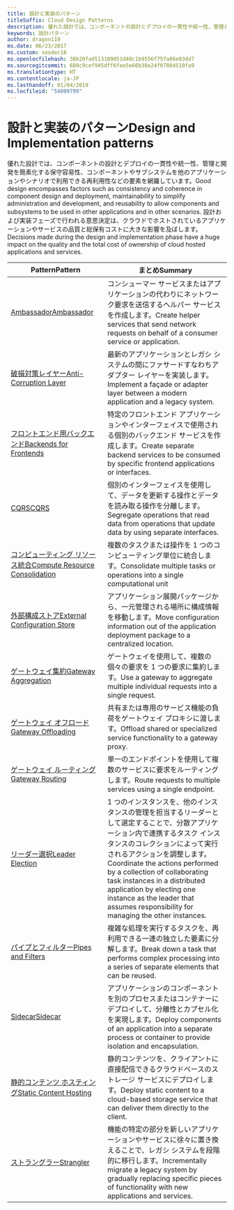 ```yaml
---
title: 設計と実装のパターン
titleSuffix: Cloud Design Patterns
description: 優れた設計では、コンポーネントの設計とデプロイの一貫性や統一性、管理と開発を簡素化する保守容易性、コンポーネントやサブシステムを他のアプリケーションやシナリオで利用できる再利用性などの要素を網羅しています。 設計および実装フェーズで行われる意思決定は、クラウドでホストされているアプリケーションやサービスの品質と総保有コストに大きな影響を及ぼします。
keywords: 設計パターン
author: dragon119
ms.date: 06/23/2017
ms.custom: seodec18
ms.openlocfilehash: 38b20fad513109051d40c1b9556f75fa86e03dd7
ms.sourcegitcommit: 680c9cef945dff6fee5e66b38e24f07804510fa9
ms.translationtype: HT
ms.contentlocale: ja-JP
ms.lasthandoff: 01/04/2019
ms.locfileid: "54009799"
---
```

# <a name="design-and-implementation-patterns"></a><span data-ttu-id="781d7-105">設計と実装のパターン</span><span class="sxs-lookup"><span data-stu-id="781d7-105">Design and Implementation patterns</span></span>

<span data-ttu-id="781d7-106">優れた設計では、コンポーネントの設計とデプロイの一貫性や統一性、管理と開発を簡素化する保守容易性、コンポーネントやサブシステムを他のアプリケーションやシナリオで利用できる再利用性などの要素を網羅しています。</span><span class="sxs-lookup"><span data-stu-id="781d7-106">Good design encompasses factors such as consistency and coherence in component design and deployment, maintainability to simplify administration and development, and reusability to allow components and subsystems to be used in other applications and in other scenarios.</span></span> <span data-ttu-id="781d7-107">設計および実装フェーズで行われる意思決定は、クラウドでホストされているアプリケーションやサービスの品質と総保有コストに大きな影響を及ぼします。</span><span class="sxs-lookup"><span data-stu-id="781d7-107">Decisions made during the design and implementation phase have a huge impact on the quality and the total cost of ownership of cloud hosted applications and services.</span></span>

|                                <span data-ttu-id="781d7-108">Pattern</span><span class="sxs-lookup"><span data-stu-id="781d7-108">Pattern</span></span>                                 |                                                                                                      <span data-ttu-id="781d7-109">まとめ</span><span class="sxs-lookup"><span data-stu-id="781d7-109">Summary</span></span>                                                                                                       |
|------------------------------------------------------------------------|--------------------------------------------------------------------------------------------------------------------------------------------------------------------------------------------------------------------|
|                     [<span data-ttu-id="781d7-110">Ambassador</span><span class="sxs-lookup"><span data-stu-id="781d7-110">Ambassador</span></span>](../ambassador.md)                     |                                                         <span data-ttu-id="781d7-111">コンシューマー サービスまたはアプリケーションの代わりにネットワーク要求を送信するヘルパー サービスを作成します。</span><span class="sxs-lookup"><span data-stu-id="781d7-111">Create helper services that send network requests on behalf of a consumer service or application.</span></span>                                                          |
|          [<span data-ttu-id="781d7-112">破損対策レイヤー</span><span class="sxs-lookup"><span data-stu-id="781d7-112">Anti-Corruption Layer</span></span>](../anti-corruption-layer.md)          |                                                               <span data-ttu-id="781d7-113">最新のアプリケーションとレガシ システムの間にファサードすなわちアダプター レイヤーを実装します。</span><span class="sxs-lookup"><span data-stu-id="781d7-113">Implement a façade or adapter layer between a modern application and a legacy system.</span></span>                                                                |
|         [<span data-ttu-id="781d7-114">フロントエンド用バックエンド</span><span class="sxs-lookup"><span data-stu-id="781d7-114">Backends for Frontends</span></span>](../backends-for-frontends.md)         |                                                          <span data-ttu-id="781d7-115">特定のフロントエンド アプリケーションやインターフェイスで使用される個別のバックエンド サービスを作成します。</span><span class="sxs-lookup"><span data-stu-id="781d7-115">Create separate backend services to be consumed by specific frontend applications or interfaces.</span></span>                                                          |
|                           [<span data-ttu-id="781d7-116">CQRS</span><span class="sxs-lookup"><span data-stu-id="781d7-116">CQRS</span></span>](../cqrs.md)                           |                                                         <span data-ttu-id="781d7-117">個別のインターフェイスを使用して、データを更新する操作とデータを読み取る操作を分離します。</span><span class="sxs-lookup"><span data-stu-id="781d7-117">Segregate operations that read data from operations that update data by using separate interfaces.</span></span>                                                         |
| [<span data-ttu-id="781d7-118">コンピューティング リソース統合</span><span class="sxs-lookup"><span data-stu-id="781d7-118">Compute Resource Consolidation</span></span>](../compute-resource-consolidation.md) |                                                                     <span data-ttu-id="781d7-119">複数のタスクまたは操作を 1 つのコンピューティング単位に統合します。</span><span class="sxs-lookup"><span data-stu-id="781d7-119">Consolidate multiple tasks or operations into a single computational unit</span></span>                                                                      |
|   [<span data-ttu-id="781d7-120">外部構成ストア</span><span class="sxs-lookup"><span data-stu-id="781d7-120">External Configuration Store</span></span>](../external-configuration-store.md)   |                                                        <span data-ttu-id="781d7-121">アプリケーション展開パッケージから、一元管理される場所に構成情報を移動します。</span><span class="sxs-lookup"><span data-stu-id="781d7-121">Move configuration information out of the application deployment package to a centralized location.</span></span>                                                         |
|            [<span data-ttu-id="781d7-122">ゲートウェイ集約</span><span class="sxs-lookup"><span data-stu-id="781d7-122">Gateway Aggregation</span></span>](../gateway-aggregation.md)            |                                                                   <span data-ttu-id="781d7-123">ゲートウェイを使用して、複数の個々の要求を 1 つの要求に集約します。</span><span class="sxs-lookup"><span data-stu-id="781d7-123">Use a gateway to aggregate multiple individual requests into a single request.</span></span>                                                                   |
|             [<span data-ttu-id="781d7-124">ゲートウェイ オフロード</span><span class="sxs-lookup"><span data-stu-id="781d7-124">Gateway Offloading</span></span>](../gateway-offloading.md)             |                                                                      <span data-ttu-id="781d7-125">共有または専用のサービス機能の負荷をゲートウェイ プロキシに渡します。</span><span class="sxs-lookup"><span data-stu-id="781d7-125">Offload shared or specialized service functionality to a gateway proxy.</span></span>                                                                       |
|                [<span data-ttu-id="781d7-126">ゲートウェイ ルーティング</span><span class="sxs-lookup"><span data-stu-id="781d7-126">Gateway Routing</span></span>](../gateway-routing.md)                |                                                                            <span data-ttu-id="781d7-127">単一のエンドポイントを使用して複数のサービスに要求をルーティングします。</span><span class="sxs-lookup"><span data-stu-id="781d7-127">Route requests to multiple services using a single endpoint.</span></span>                                                                            |
|                [<span data-ttu-id="781d7-128">リーダー選択</span><span class="sxs-lookup"><span data-stu-id="781d7-128">Leader Election</span></span>](../leader-election.md)                | <span data-ttu-id="781d7-129">1 つのインスタンスを、他のインスタンスの管理を担当するリーダーとして選定することで、分散アプリケーション内で連携するタスク インスタンスのコレクションによって実行されるアクションを調整します。</span><span class="sxs-lookup"><span data-stu-id="781d7-129">Coordinate the actions performed by a collection of collaborating task instances in a distributed application by electing one instance as the leader that assumes responsibility for managing the other instances.</span></span> |
|              [<span data-ttu-id="781d7-130">パイプとフィルター</span><span class="sxs-lookup"><span data-stu-id="781d7-130">Pipes and Filters</span></span>](../pipes-and-filters.md)              |                                                     <span data-ttu-id="781d7-131">複雑な処理を実行するタスクを、再利用できる一連の独立した要素に分解します。</span><span class="sxs-lookup"><span data-stu-id="781d7-131">Break down a task that performs complex processing into a series of separate elements that can be reused.</span></span>                                                      |
|                        [<span data-ttu-id="781d7-132">Sidecar</span><span class="sxs-lookup"><span data-stu-id="781d7-132">Sidecar</span></span>](../sidecar.md)                        |                                                  <span data-ttu-id="781d7-133">アプリケーションのコンポーネントを別のプロセスまたはコンテナーにデプロイして、分離性とカプセル化を実現します。</span><span class="sxs-lookup"><span data-stu-id="781d7-133">Deploy components of an application into a separate process or container to provide isolation and encapsulation.</span></span>                                                  |
|         [<span data-ttu-id="781d7-134">静的コンテンツ ホスティング</span><span class="sxs-lookup"><span data-stu-id="781d7-134">Static Content Hosting</span></span>](../static-content-hosting.md)         |                                                        <span data-ttu-id="781d7-135">静的コンテンツを、クライアントに直接配信できるクラウドベースのストレージ サービスにデプロイします。</span><span class="sxs-lookup"><span data-stu-id="781d7-135">Deploy static content to a cloud-based storage service that can deliver them directly to the client.</span></span>                                                        |
|                      [<span data-ttu-id="781d7-136">ストラングラー</span><span class="sxs-lookup"><span data-stu-id="781d7-136">Strangler</span></span>](../strangler.md)                      |                                         <span data-ttu-id="781d7-137">機能の特定の部分を新しいアプリケーションやサービスに徐々に置き換えることで、レガシ システムを段階的に移行します。</span><span class="sxs-lookup"><span data-stu-id="781d7-137">Incrementally migrate a legacy system by gradually replacing specific pieces of functionality with new applications and services.</span></span>                                          |
